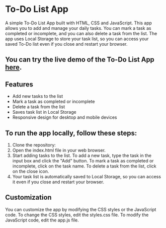 # To-Do List App
A simple To-Do List App built with HTML, CSS and JavaScript. This app allows you to add and manage your daily tasks. You can mark a task as completed or incomplete, and you can also delete a task from the list. The app uses Local Storage to store your task list, so you can access your saved To-Do list even if you close and restart your browser.


## You can try the live demo of the To-Do List App [here]( https://acheiveer.github.io/ToDo-List-App/).

  

## Features
* Add new tasks to the list
* Mark a task as completed or incomplete
* Delete a task from the list
* Saves task list in Local Storage
* Responsive design for desktop and mobile devices


## To run the app locally, follow these steps:

1. Clone the repository:
2. Open the index.html file in your web browser.
3. Start adding tasks to the list. To add a new task, type the task in the input box and click the "Add" button. To mark a task as completed or incomplete, click on the task name. To delete a task from the list, click on the close icon.
4. Your task list is automatically saved to Local Storage, so you can access it even if you close and restart your browser.

## Customization
You can customize the app by modifying the CSS styles or the JavaScript code. To change the CSS styles, edit the styles.css file. To modify the JavaScript code, edit the app.js file.








